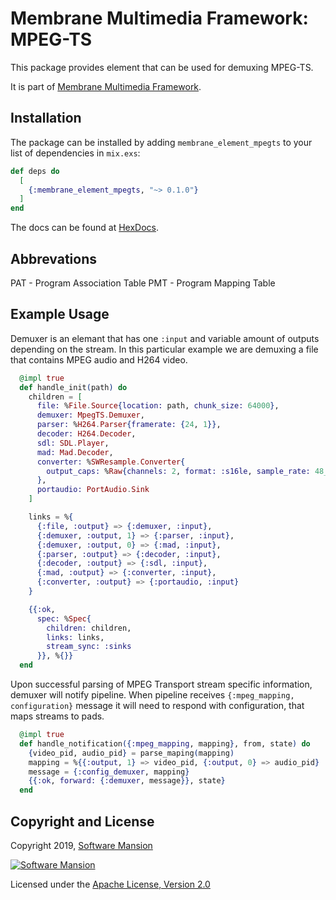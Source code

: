 # Membrane Multimedia Framework: MPEG-TS

This package provides element that can be used for demuxing MPEG-TS.

It is part of [Membrane Multimedia Framework](https://membraneframework.org).

## Installation

The package can be installed by adding `membrane_element_mpegts` to your list of dependencies in `mix.exs`:

```elixir
def deps do
  [
    {:membrane_element_mpegts, "~> 0.1.0"}
  ]
end
```

The docs can be found at [HexDocs](https://hexdocs.pm/membrane_element_mpegts).

## Abbrevations

PAT - Program Association Table
PMT - Program Mapping Table

## Example Usage

Demuxer is an elemant that has one `:input` and variable amount of outputs depending on the stream.
In this particular example we are demuxing a file that contains MPEG audio and H264 video.

```elixir
  @impl true
  def handle_init(path) do
    children = [
      file: %File.Source{location: path, chunk_size: 64000},
      demuxer: MpegTS.Demuxer,
      parser: %H264.Parser{framerate: {24, 1}},
      decoder: H264.Decoder,
      sdl: SDL.Player,
      mad: Mad.Decoder,
      converter: %SWResample.Converter{
        output_caps: %Raw{channels: 2, format: :s16le, sample_rate: 48_000}
      },
      portaudio: PortAudio.Sink
    ]

    links = %{
      {:file, :output} => {:demuxer, :input},
      {:demuxer, :output, 1} => {:parser, :input},
      {:demuxer, :output, 0} => {:mad, :input},
      {:parser, :output} => {:decoder, :input},
      {:decoder, :output} => {:sdl, :input},
      {:mad, :output} => {:converter, :input},
      {:converter, :output} => {:portaudio, :input}
    }

    {{:ok,
      spec: %Spec{
        children: children,
        links: links,
        stream_sync: :sinks
      }}, %{}}
  end
```

Upon successful parsing of MPEG Transport stream specific information, demuxer will notify
pipeline. When pipeline receives `{:mpeg_mapping, configuration}` message it will need to respond
with configuration, that maps streams to pads.

```elixir
  @impl true
  def handle_notification({:mpeg_mapping, mapping}, from, state) do
    {video_pid, audio_pid} = parse_maping(mapping)
    mapping = %{{:output, 1} => video_pid, {:output, 0} => audio_pid}
    message = {:config_demuxer, mapping}
    {{:ok, forward: {:demuxer, message}}, state}
  end
```

## Copyright and License

Copyright 2019, [Software Mansion](https://swmansion.com/?utm_source=git&utm_medium=readme&utm_campaign=membrane-element-mpegts)

[![Software Mansion](https://membraneframework.github.io/static/logo/swm_logo_readme.png)](https://swmansion.com/?utm_source=git&utm_medium=readme&utm_campaign=membrane-element-mpegts)

Licensed under the [Apache License, Version 2.0](LICENSE)
